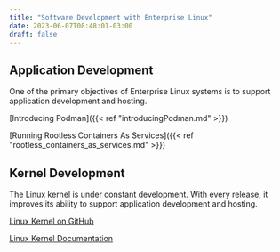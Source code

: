 ```yaml
---
title: "Software Development with Enterprise Linux"
date: 2023-06-07T08:48:01-03:00
draft: false
---
```


## Application Development
One of the primary objectives of Enterprise Linux systems is to support application development and hosting.

[Introducing Podman]({{< ref "introducingPodman.md" >}})

[Running Rootless Containers As Services]({{< ref "rootless_containers_as_services.md" >}})


## Kernel Development
The Linux kernel is under constant development.  With every release, it improves its ability to support application development and hosting.  

[Linux Kernel on GitHub](https://github.com/torvalds/linux)

[Linux Kernel Documentation](https://www.kernel.org/doc/html/latest/)

